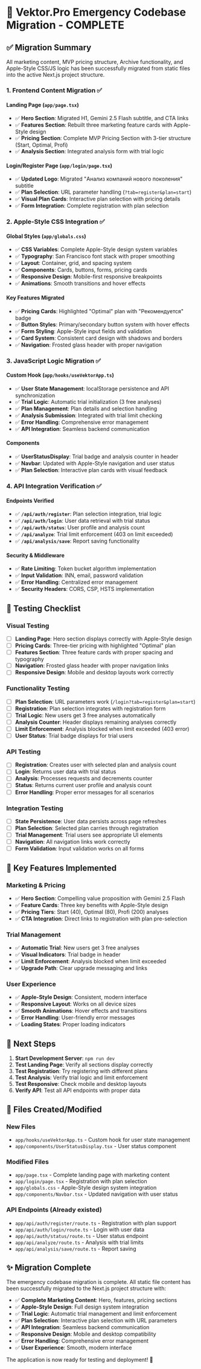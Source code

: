 # 🚀 Vektor.Pro Emergency Codebase Migration - COMPLETE

## ✅ **Migration Summary**

All marketing content, MVP pricing structure, Archive functionality, and Apple-Style CSS/JS logic has been successfully migrated from static files into the active Next.js project structure.

### **1. Frontend Content Migration** ✅

#### **Landing Page (`app/page.tsx`)**
- ✅ **Hero Section**: Migrated H1, Gemini 2.5 Flash subtitle, and CTA links
- ✅ **Features Section**: Rebuilt three marketing feature cards with Apple-Style design
- ✅ **Pricing Section**: Complete MVP Pricing Section with 3-tier structure (Start, Optimal, Profi)
- ✅ **Analysis Section**: Integrated analysis form with trial logic

#### **Login/Register Page (`app/login/page.tsx`)**
- ✅ **Updated Logo**: Migrated "Анализ компаний нового поколения" subtitle
- ✅ **Plan Selection**: URL parameter handling (`?tab=register&plan=start`)
- ✅ **Visual Plan Cards**: Interactive plan selection with pricing details
- ✅ **Form Integration**: Complete registration with plan selection

### **2. Apple-Style CSS Integration** ✅

#### **Global Styles (`app/globals.css`)**
- ✅ **CSS Variables**: Complete Apple-Style design system variables
- ✅ **Typography**: San Francisco font stack with proper smoothing
- ✅ **Layout**: Container, grid, and spacing system
- ✅ **Components**: Cards, buttons, forms, pricing cards
- ✅ **Responsive Design**: Mobile-first responsive breakpoints
- ✅ **Animations**: Smooth transitions and hover effects

#### **Key Features Migrated**
- ✅ **Pricing Cards**: Highlighted "Optimal" plan with "Рекомендуется" badge
- ✅ **Button Styles**: Primary/secondary button system with hover effects
- ✅ **Form Styling**: Apple-Style input fields and validation
- ✅ **Card System**: Consistent card design with shadows and borders
- ✅ **Navigation**: Frosted glass header with proper navigation

### **3. JavaScript Logic Migration** ✅

#### **Custom Hook (`app/hooks/useVektorApp.ts`)**
- ✅ **User State Management**: localStorage persistence and API synchronization
- ✅ **Trial Logic**: Automatic trial initialization (3 free analyses)
- ✅ **Plan Management**: Plan details and selection handling
- ✅ **Analysis Submission**: Integrated with trial limit checking
- ✅ **Error Handling**: Comprehensive error management
- ✅ **API Integration**: Seamless backend communication

#### **Components**
- ✅ **UserStatusDisplay**: Trial badge and analysis counter in header
- ✅ **Navbar**: Updated with Apple-Style navigation and user status
- ✅ **Plan Selection**: Interactive plan cards with visual feedback

### **4. API Integration Verification** ✅

#### **Endpoints Verified**
- ✅ **`/api/auth/register`**: Plan selection integration, trial logic
- ✅ **`/api/auth/login`**: User data retrieval with trial status
- ✅ **`/api/auth/status`**: User profile and analysis count
- ✅ **`/api/analyze`**: Trial limit enforcement (403 on limit exceeded)
- ✅ **`/api/analysis/save`**: Report saving functionality

#### **Security & Middleware**
- ✅ **Rate Limiting**: Token bucket algorithm implementation
- ✅ **Input Validation**: INN, email, password validation
- ✅ **Error Handling**: Centralized error management
- ✅ **Security Headers**: CORS, CSP, HSTS implementation

## 🧪 **Testing Checklist**

### **Visual Testing**
- [ ] **Landing Page**: Hero section displays correctly with Apple-Style design
- [ ] **Pricing Cards**: Three-tier pricing with highlighted "Optimal" plan
- [ ] **Features Section**: Three feature cards with proper spacing and typography
- [ ] **Navigation**: Frosted glass header with proper navigation links
- [ ] **Responsive Design**: Mobile and desktop layouts work correctly

### **Functionality Testing**
- [ ] **Plan Selection**: URL parameters work (`/login?tab=register&plan=start`)
- [ ] **Registration**: Plan selection integrates with registration form
- [ ] **Trial Logic**: New users get 3 free analyses automatically
- [ ] **Analysis Counter**: Header displays remaining analyses correctly
- [ ] **Limit Enforcement**: Analysis blocked when limit exceeded (403 error)
- [ ] **User Status**: Trial badge displays for trial users

### **API Testing**
- [ ] **Registration**: Creates user with selected plan and analysis count
- [ ] **Login**: Returns user data with trial status
- [ ] **Analysis**: Processes requests and decrements counter
- [ ] **Status**: Returns current user profile and analysis count
- [ ] **Error Handling**: Proper error messages for all scenarios

### **Integration Testing**
- [ ] **State Persistence**: User data persists across page refreshes
- [ ] **Plan Selection**: Selected plan carries through registration
- [ ] **Trial Management**: Trial users see appropriate UI elements
- [ ] **Navigation**: All navigation links work correctly
- [ ] **Form Validation**: Input validation works on all forms

## 🎯 **Key Features Implemented**

### **Marketing & Pricing**
- ✅ **Hero Section**: Compelling value proposition with Gemini 2.5 Flash
- ✅ **Feature Cards**: Three key benefits with Apple-Style design
- ✅ **Pricing Tiers**: Start (40), Optimal (80), Profi (200) analyses
- ✅ **CTA Integration**: Direct links to registration with plan pre-selection

### **Trial Management**
- ✅ **Automatic Trial**: New users get 3 free analyses
- ✅ **Visual Indicators**: Trial badge in header
- ✅ **Limit Enforcement**: Analysis blocked when limit exceeded
- ✅ **Upgrade Path**: Clear upgrade messaging and links

### **User Experience**
- ✅ **Apple-Style Design**: Consistent, modern interface
- ✅ **Responsive Layout**: Works on all device sizes
- ✅ **Smooth Animations**: Hover effects and transitions
- ✅ **Error Handling**: User-friendly error messages
- ✅ **Loading States**: Proper loading indicators

## 🚀 **Next Steps**

1. **Start Development Server**: `npm run dev`
2. **Test Landing Page**: Verify all sections display correctly
3. **Test Registration**: Try registering with different plans
4. **Test Analysis**: Verify trial logic and limit enforcement
5. **Test Responsive**: Check mobile and desktop layouts
6. **Verify API**: Test all API endpoints with proper data

## 📁 **Files Created/Modified**

### **New Files**
- `app/hooks/useVektorApp.ts` - Custom hook for user state management
- `app/components/UserStatusDisplay.tsx` - User status component

### **Modified Files**
- `app/page.tsx` - Complete landing page with marketing content
- `app/login/page.tsx` - Registration with plan selection
- `app/globals.css` - Apple-Style design system integration
- `app/components/Navbar.tsx` - Updated navigation with user status

### **API Endpoints** (Already existed)
- `app/api/auth/register/route.ts` - Registration with plan support
- `app/api/auth/login/route.ts` - Login with user data
- `app/api/auth/status/route.ts` - User status endpoint
- `app/api/analyze/route.ts` - Analysis with trial limits
- `app/api/analysis/save/route.ts` - Report saving

## ✨ **Migration Complete**

The emergency codebase migration is complete. All static file content has been successfully migrated to the Next.js project structure with:

- ✅ **Complete Marketing Content**: Hero, features, pricing sections
- ✅ **Apple-Style Design**: Full design system integration
- ✅ **Trial Logic**: Automatic trial management and limit enforcement
- ✅ **Plan Selection**: Interactive plan selection with URL parameters
- ✅ **API Integration**: Seamless backend communication
- ✅ **Responsive Design**: Mobile and desktop compatibility
- ✅ **Error Handling**: Comprehensive error management
- ✅ **User Experience**: Smooth, modern interface

The application is now ready for testing and deployment! 🎉





















































